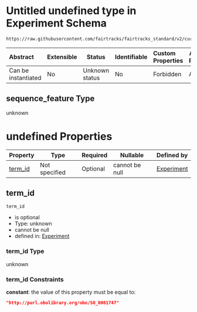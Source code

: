 # Untitled undefined type in Experiment Schema

```txt
https://raw.githubusercontent.com/fairtracks/fairtracks_standard/v2/current/json/schema/fairtracks_experiment.schema.json#/allOf/0/then/properties/target/properties/sequence_feature
```




| Abstract            | Extensible | Status         | Identifiable | Custom Properties | Additional Properties | Access Restrictions | Defined In                                                                                                     |
| :------------------ | ---------- | -------------- | ------------ | :---------------- | --------------------- | ------------------- | -------------------------------------------------------------------------------------------------------------- |
| Can be instantiated | No         | Unknown status | No           | Forbidden         | Allowed               | none                | [fairtracks_experiment.schema.json\*](../json/schema/fairtracks_experiment.schema.json "open original schema") |

## sequence_feature Type

unknown

# undefined Properties

| Property            | Type          | Required | Nullable       | Defined by                                                                                                                                                                                                                                                                                                                           |
| :------------------ | ------------- | -------- | -------------- | :----------------------------------------------------------------------------------------------------------------------------------------------------------------------------------------------------------------------------------------------------------------------------------------------------------------------------------- |
| [term_id](#term_id) | Not specified | Optional | cannot be null | [Experiment](fairtracks_experiment-allof-0-then-properties-target-properties-sequence_feature-properties-term_id.md "https://raw.githubusercontent.com/fairtracks/fairtracks_standard/v2/current/json/schema/fairtracks_experiment.schema.json#/allOf/0/then/properties/target/properties/sequence_feature/properties/term_id") |

## term_id




`term_id`

-   is optional
-   Type: unknown
-   cannot be null
-   defined in: [Experiment](fairtracks_experiment-allof-0-then-properties-target-properties-sequence_feature-properties-term_id.md "https://raw.githubusercontent.com/fairtracks/fairtracks_standard/v2/current/json/schema/fairtracks_experiment.schema.json#/allOf/0/then/properties/target/properties/sequence_feature/properties/term_id")

### term_id Type

unknown

### term_id Constraints

**constant**: the value of this property must be equal to:

```json
"http://purl.obolibrary.org/obo/SO_0001747"
```
